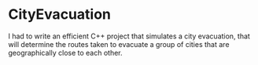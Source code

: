 # CityEvacuation
I had to write an efficient C++ project that simulates a city evacuation, that will determine the routes taken to evacuate a group of cities that are geographically close to each other. 
